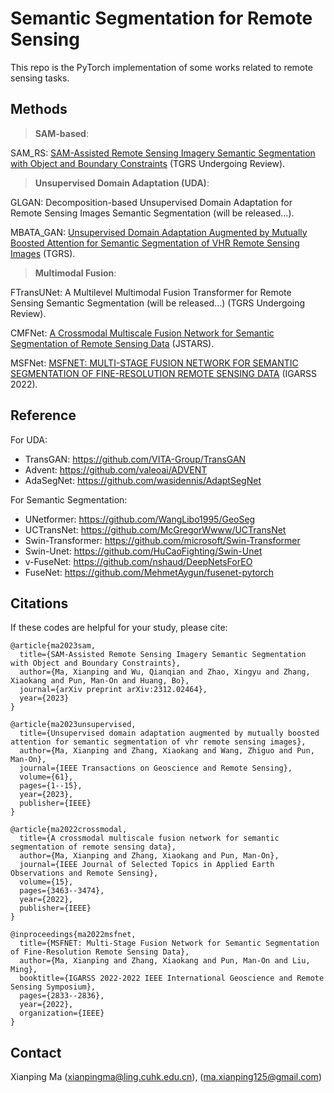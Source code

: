 # Semantic Segmentation for Remote Sensing

This repo is the PyTorch implementation of some works related to remote sensing tasks.

## Methods

> **SAM-based**:

SAM_RS: [SAM-Assisted Remote Sensing Imagery Semantic Segmentation with Object and Boundary Constraints](https://arxiv.org/abs/2312.02464) (TGRS Undergoing Review).

> **Unsupervised Domain Adaptation (UDA)**:

GLGAN: Decomposition-based Unsupervised Domain Adaptation for Remote Sensing Images Semantic Segmentation (will be released...).

MBATA_GAN: [Unsupervised Domain Adaptation Augmented by Mutually Boosted Attention for Semantic Segmentation of VHR Remote Sensing Images](https://ieeexplore.ieee.org/abstract/document/10032584/) (TGRS).

> **Multimodal Fusion**:

FTransUNet: A Multilevel Multimodal Fusion Transformer for Remote Sensing Semantic Segmentation (will be released...) (TGRS Undergoing Review).

CMFNet: [A Crossmodal Multiscale Fusion Network for Semantic Segmentation of Remote Sensing Data](https://ieeexplore.ieee.org/abstract/document/9749821/) (JSTARS).

MSFNet: [MSFNET: MULTI-STAGE FUSION NETWORK FOR SEMANTIC SEGMENTATION OF FINE-RESOLUTION REMOTE SENSING DATA](https://ieeexplore.ieee.org/abstract/document/9883789) (IGARSS 2022).

## Reference
For UDA:
* TransGAN: https://github.com/VITA-Group/TransGAN
* Advent: https://github.com/valeoai/ADVENT
* AdaSegNet: https://github.com/wasidennis/AdaptSegNet

For Semantic Segmentation:
* UNetformer: https://github.com/WangLibo1995/GeoSeg
* UCTransNet: https://github.com/McGregorWwww/UCTransNet
* Swin-Transformer: https://github.com/microsoft/Swin-Transformer
* Swin-Unet: https://github.com/HuCaoFighting/Swin-Unet
* v-FuseNet: https://github.com/nshaud/DeepNetsForEO
* FuseNet: https://github.com/MehmetAygun/fusenet-pytorch

## Citations
If these codes are helpful for your study, please cite:
```
@article{ma2023sam,
  title={SAM-Assisted Remote Sensing Imagery Semantic Segmentation with Object and Boundary Constraints},
  author={Ma, Xianping and Wu, Qianqian and Zhao, Xingyu and Zhang, Xiaokang and Pun, Man-On and Huang, Bo},
  journal={arXiv preprint arXiv:2312.02464},
  year={2023}
}

@article{ma2023unsupervised,
  title={Unsupervised domain adaptation augmented by mutually boosted attention for semantic segmentation of vhr remote sensing images},
  author={Ma, Xianping and Zhang, Xiaokang and Wang, Zhiguo and Pun, Man-On},
  journal={IEEE Transactions on Geoscience and Remote Sensing},
  volume={61},
  pages={1--15},
  year={2023},
  publisher={IEEE}
}

@article{ma2022crossmodal,
  title={A crossmodal multiscale fusion network for semantic segmentation of remote sensing data},
  author={Ma, Xianping and Zhang, Xiaokang and Pun, Man-On},
  journal={IEEE Journal of Selected Topics in Applied Earth Observations and Remote Sensing},
  volume={15},
  pages={3463--3474},
  year={2022},
  publisher={IEEE}
}

@inproceedings{ma2022msfnet,
  title={MSFNET: Multi-Stage Fusion Network for Semantic Segmentation of Fine-Resolution Remote Sensing Data},
  author={Ma, Xianping and Zhang, Xiaokang and Pun, Man-On and Liu, Ming},
  booktitle={IGARSS 2022-2022 IEEE International Geoscience and Remote Sensing Symposium},
  pages={2833--2836},
  year={2022},
  organization={IEEE}
}
```

## Contact 
Xianping Ma ([xianpingma@ling.cuhk.edu.cn](xianpingma@ling.cuhk.edu.cn)), ([ma.xianping125@gmail.com](haonan1wang@gmail.com))
